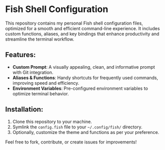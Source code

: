 # Fish Shell Configuration

This repository contains my personal Fish shell configuration files, optimized for a smooth and efficient command-line experience. It includes custom functions, aliases, and key bindings that enhance productivity and streamline the terminal workflow.

## Features:
- **Custom Prompt**: A visually appealing, clean, and informative prompt with Git integration.
- **Aliases & Functions**: Handy shortcuts for frequently used commands, improving speed and efficiency.
- **Environment Variables**: Pre-configured environment variables to optimize terminal behavior.

## Installation:
1. Clone this repository to your machine.
2. Symlink the `config.fish` file to your `~/.config/fish/` directory.
3. Optionally, customize the theme and functions as per your preference.

Feel free to fork, contribute, or create issues for improvements!
